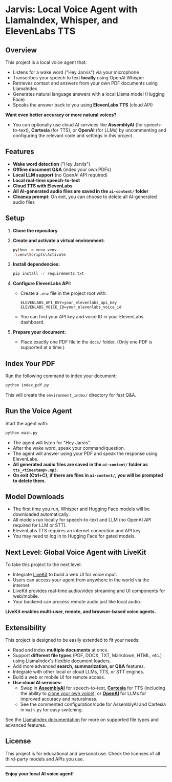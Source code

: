 # Jarvis: Local Voice Agent with LlamaIndex, Whisper, and ElevenLabs TTS

## Overview

This project is a local voice agent that:

- Listens for a wake word ("Hey Jarvis") via your microphone
- Transcribes your speech to text **locally** using OpenAI Whisper
- Retrieves context and answers from your own PDF documents using LlamaIndex
- Generates natural language answers with a local Llama model (Hugging Face)
- Speaks the answer back to you using **ElevenLabs TTS** (cloud API)

**Want even better accuracy or more natural voices?**

- You can optionally use cloud AI services like **AssemblyAI** (for speech-to-text), **Cartesia** (for TTS), or **OpenAI** (for LLMs) by uncommenting and configuring the relevant code and settings in this project.

## Features

- **Wake word detection** ("Hey Jarvis")
- **Offline document Q&A** (index your own PDFs)
- **Local LLM support** (no OpenAI API required)
- **Local real-time speech-to-text**
- **Cloud TTS with ElevenLabs**
- **All AI-generated audio files are saved in the `ai-content/` folder**
- **Cleanup prompt:** On exit, you can choose to delete all AI-generated audio files

## Setup

1. **Clone the repository**
2. **Create and activate a virtual environment:**

   ```bash
   python -m venv venv
   .\venv\Scripts\Activate
   ```

3. **Install dependencies:**

   ```bash
   pip install -r requirements.txt
   ```

4. **Configure ElevenLabs API:**

   - Create a `.env` file in the project root with:

     ```
     ELEVENLABS_API_KEY=your_elevenlabs_api_key
     ELEVENLABS_VOICE_ID=your_elevenlabs_voice_id
     ```

   - You can find your API key and voice ID in your ElevenLabs dashboard.

5. **Prepare your document:**
   - Place exactly one PDF file in the `docs/` folder. (Only one PDF is supported at a time.)

## Index Your PDF

Run the following command to index your document:

```bash
python index_pdf.py
```

This will create the `environment_index/` directory for fast Q&A.

## Run the Voice Agent

Start the agent with:

```bash
python main.py
```

- The agent will listen for "Hey Jarvis".
- After the wake word, speak your command/question.
- The agent will answer using your PDF and speak the response using ElevenLabs.
- **All generated audio files are saved in the `ai-content/` folder as `tts_<timestamp>.mp3`.**
- **On exit (Ctrl+C), if there are files in `ai-content/`, you will be prompted to delete them.**

## Model Downloads

- The first time you run, Whisper and Hugging Face models will be downloaded automatically.
- All models run locally for speech-to-text and LLM (no OpenAI API required for LLM or STT).
- ElevenLabs TTS requires an internet connection and API key.
- You may need to log in to Hugging Face for gated models.

## Next Level: Global Voice Agent with LiveKit

To take this project to the next level:

- Integrate [LiveKit](https://livekit.io/) to build a web UI for voice input.
- Users can access your agent from anywhere in the world via the internet.
- LiveKit provides real-time audio/video streaming and UI components for web/mobile.
- Your backend can process remote audio just like local audio.

**LiveKit enables multi-user, remote, and browser-based voice agents.**

## Extensibility

This project is designed to be easily extended to fit your needs:

- Read and index **multiple documents** at once.
- Support **different file types** (PDF, DOCX, TXT, Markdown, HTML, etc.) using LlamaIndex's flexible document loaders.
- Add more advanced **search, summarization, or Q&A** features.
- Integrate with other local or cloud LLMs, TTS, or STT engines.
- Build a web or mobile UI for remote access.
- **Use cloud AI services:**
  - Swap in [**AssemblyAI**](https://www.assemblyai.com/) for speech-to-text, [**Cartesia**](https://cartesia.ai/) for TTS (including the ability to [clone your own voice](https://cartesia.ai/)), or [**OpenAI**](https://platform.openai.com/) for LLMs for improved accuracy and naturalness.
  - See the commented configuration/code for AssemblyAI and Cartesia in `main.py` for easy switching.

See the [LlamaIndex documentation](https://docs.llamaindex.ai/en/stable/) for more on supported file types and advanced features.

## License

This project is for educational and personal use. Check the licenses of all third-party models and APIs you use.

---

**Enjoy your local AI voice agent!**
